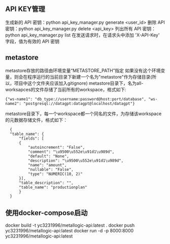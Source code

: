 ## API KEY管理
生成新的 API 密钥：python api_key_manager.py generate <user_id>
删除 API 密钥：python api_key_manager.py delete <api_key>
列出所有 API 密钥：python api_key_manager.py list
在发送请求时，在请求头中添加 'X-API-Key' 字段，值为有效的 API 密钥

## metastore
metastore存放的路径由环境变量“METASTORE_PATH”指定
如果没有这个环境变量，则会在程序运行的当前目录下新建一个名为"metastore"作为存储目录(所以，项目中这个文件夹应该加入gitignore)
metastore目录下，名为all-worksapces的文件存储了当前所有的workspace，格式如下:
  ```
  {"ws-name1": "db_type://username:password@host:port/database", "ws-name2": "postgresql://datagpt:datagpt@localhost/datagpt"}
  ```
metastore目录下，每一个workspace都一个同名的文件，为存储该workspace的元数据存储文件，格式如下：
  ```
    {
    "table_name": {
        "fields": [
        {
            "autoincrement": "False",
            "comment": "\u9500\u552e\u91d1\u989d",
            "default": "None",
            "description": "\u9500\u552e\u91d1\u989d",
            "name": "amount",
            "nullable": "False",
            "type": "NUMERIC(10, 2)"
        }],
        "table_description": "",
        "table_name": "productionplan"
        }
    }
  ```


## 使用docker-compose启动
docker build -t yc3231996/metallogic-api:latest .
docker push yc3231996/metallogic-api:latest
docker run -d -p 8000:8000 yc3231996/metallogic-api:latest 